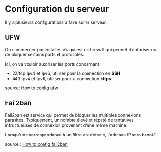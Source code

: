 # Configuration du serveur

Il y a plusieurs configurations à faire sur le serveur.

## UFW
On commencer par installer `ufw` qui est un firewall qui permet d'autoriser ou de bloquer certains ports et protocoles.

Ici, on va vouloir autoriser les ports concernant : 
- 22/tcp Ipv4 et Ipv6, utiliser pour la connection en **SSH**
- 443 Ipv4 et Ipv6, utiliser pour la connection **https**

source: [How to config ufw](https://www.digitalocean.com/community/tutorials/how-to-set-up-a-firewall-with-ufw-on-ubuntu) 

## Fail2ban

Fail2ban est service qui permet de bloquer les multiples connexions parasites.
Typiquement, un nombre élevé et répété de tentatives infructueuses de connexion provenant d'une même machine.

Lorsqu'une correspondance à un filtre est détecté, l'adresse IP sera banni."

source : [How to config fail2ban](https://www.hostinger.com/tutorials/fail2ban-configuration) 

